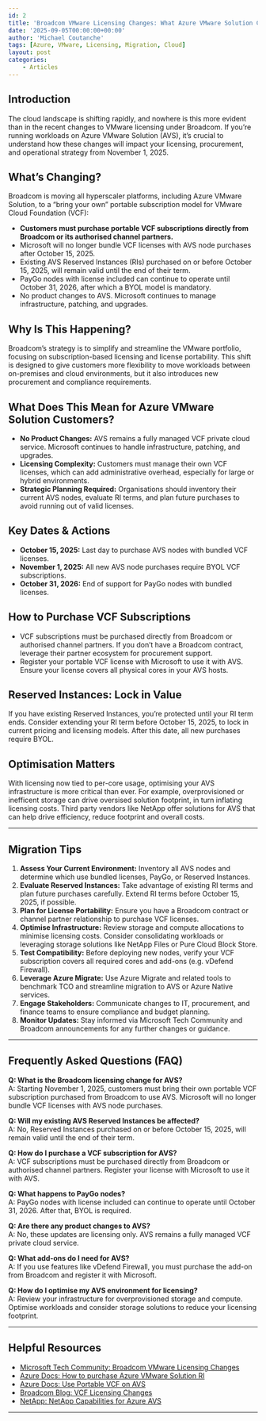 ```yaml
---
id: 2
title: 'Broadcom VMware Licensing Changes: What Azure VMware Solution Customers Need to Know'
date: '2025-09-05T00:00:00+00:00'
author: 'Michael Coutanche'
tags: [Azure, VMware, Licensing, Migration, Cloud]
layout: post
categories:
    - Articles
---
```


## Introduction

The cloud landscape is shifting rapidly, and nowhere is this more evident than in the recent changes to VMware licensing under Broadcom. If you’re running workloads on Azure VMware Solution (AVS), it’s crucial to understand how these changes will impact your licensing, procurement, and operational strategy from November 1, 2025.

## What’s Changing?

Broadcom is moving all hyperscaler platforms, including Azure VMware Solution, to a “bring your own” portable subscription model for VMware Cloud Foundation (VCF):

- **Customers must purchase portable VCF subscriptions directly from Broadcom or its authorised channel partners.**
- Microsoft will no longer bundle VCF licenses with AVS node purchases after October 15, 2025.
- Existing AVS Reserved Instances (RIs) purchased on or before October 15, 2025, will remain valid until the end of their term.
- PayGo nodes with license included can continue to operate until October 31, 2026, after which a BYOL model is mandatory.
- No product changes to AVS. Microsoft continues to manage infrastructure, patching, and upgrades.

## Why Is This Happening?

Broadcom’s strategy is to simplify and streamline the VMware portfolio, focusing on subscription-based licensing and license portability. This shift is designed to give customers more flexibility to move workloads between on-premises and cloud environments, but it also introduces new procurement and compliance requirements.

## What Does This Mean for Azure VMware Solution Customers?

- **No Product Changes:** AVS remains a fully managed VCF private cloud service. Microsoft continues to handle infrastructure, patching, and upgrades.
- **Licensing Complexity:** Customers must manage their own VCF licenses, which can add administrative overhead, especially for large or hybrid environments.
- **Strategic Planning Required:** Organisations should inventory their current AVS nodes, evaluate RI terms, and plan future purchases to avoid running out of valid licenses.

## Key Dates & Actions

- **October 15, 2025:** Last day to purchase AVS nodes with bundled VCF licenses.
- **November 1, 2025:** All new AVS node purchases require BYOL VCF subscriptions.
- **October 31, 2026:** End of support for PayGo nodes with bundled licenses.

## How to Purchase VCF Subscriptions

- VCF subscriptions must be purchased directly from Broadcom or authorised channel partners. If you don’t have a Broadcom contract, leverage their partner ecosystem for procurement support.
- Register your portable VCF license with Microsoft to use it with AVS. Ensure your license covers all physical cores in your AVS hosts.

## Reserved Instances: Lock in Value

If you have existing Reserved Instances, you’re protected until your RI term ends. Consider extending your RI term before October 15, 2025, to lock in current pricing and licensing models. After this date, all new purchases require BYOL.

## Optimisation Matters

With licensing now tied to per-core usage, optimising your AVS infrastructure is more critical than ever. For example, overprovisioned or inefficent storage can drive oversised solution footprint, in turn inflating licensing costs. Third party vendors like NetApp offer solutions for AVS that can help drive efficiency, reduce footprint and overall costs.

---

## Migration Tips

1. **Assess Your Current Environment:** Inventory all AVS nodes and determine which use bundled licenses, PayGo, or Reserved Instances.
2. **Evaluate Reserved Instances:** Take advantage of existing RI terms and plan future purchases carefully. Extend RI terms before October 15, 2025, if possible.
3. **Plan for License Portability:** Ensure you have a Broadcom contract or channel partner relationship to purchase VCF licenses.
4. **Optimise Infrastructure:** Review storage and compute allocations to minimise licensing costs. Consider consolidating workloads or leveraging storage solutions like NetApp Files or Pure Cloud Block Store.
5. **Test Compatibility:** Before deploying new nodes, verify your VCF subscription covers all required cores and add-ons (e.g. vDefend Firewall).
6. **Leverage Azure Migrate:** Use Azure Migrate and related tools to benchmark TCO and streamline migration to AVS or Azure Native services.
7. **Engage Stakeholders:** Communicate changes to IT, procurement, and finance teams to ensure compliance and budget planning.
8. **Monitor Updates:** Stay informed via Microsoft Tech Community and Broadcom announcements for any further changes or guidance.

---

## Frequently Asked Questions (FAQ)

**Q: What is the Broadcom licensing change for AVS?**  
A: Starting November 1, 2025, customers must bring their own portable VCF subscription purchased from Broadcom to use AVS. Microsoft will no longer bundle VCF licenses with AVS node purchases.

**Q: Will my existing AVS Reserved Instances be affected?**  
A: No, Reserved Instances purchased on or before October 15, 2025, will remain valid until the end of their term.

**Q: How do I purchase a VCF subscription for AVS?**  
A: VCF subscriptions must be purchased directly from Broadcom or authorised channel partners. Register your license with Microsoft to use it with AVS.

**Q: What happens to PayGo nodes?**  
A: PayGo nodes with license included can continue to operate until October 31, 2026. After that, BYOL is required.

**Q: Are there any product changes to AVS?**  
A: No, these updates are licensing only. AVS remains a fully managed VCF private cloud service.

**Q: What add-ons do I need for AVS?**  
A: If you use features like vDefend Firewall, you must purchase the add-on from Broadcom and register it with Microsoft.

**Q: How do I optimise my AVS environment for licensing?**  
A: Review your infrastructure for overprovisioned storage and compute. Optimise workloads and consider storage solutions to reduce your licensing footprint.

---

## Helpful Resources

- [Microsoft Tech Community: Broadcom VMware Licensing Changes](https://techcommunity.microsoft.com/blog/azuremigrationblog/broadcom-vmware-licensing-changes-what-azure-vmware-solution-customers-need-to-k/4448784)
- [Azure Docs: How to purchase Azure VMware Solution RI](https://learn.microsoft.com/en-us/azure/azure-vmware/reserved-instance)
- [Azure Docs: Use Portable VCF on AVS](https://learn.microsoft.com/en-us/azure/azure-vmware/vmware-cloud-foundations-license-portability)
- [Broadcom Blog: VCF Licensing Changes](https://blogs.vmware.com/cloud-foundation/2025/08/29/vmware-cloud-foundation-cloud-on-your-terms/)
- [NetApp: NetApp Capabilities for Azure AVS](https://docs.netapp.com/us-en/netapp-solutions-cloud/vmware/vmw-azure-avs-overview.html#config)

---
